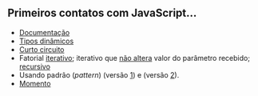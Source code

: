 ## Primeiros contatos com JavaScript...
- [Documentação](https://runkit.com/kyriosdata/documentacao)
- [Tipos dinâmicos](https://runkit.com/kyriosdata/tipo-dinamico)
- [Curto circuito](https://runkit.com/kyriosdata/short-circuit)
- Fatorial [iterativo](https://runkit.com/kyriosdata/fatorial-iterativo); iterativo que [não altera](https://runkit.com/kyriosdata/fatorial-iterativo-sem-alterar-parametro) valor do parâmetro recebido; [recursivo](https://runkit.com/kyriosdata/fatorial-recursivo)
- Usando padrão (_pattern_) (versão [1](https://runkit.com/kyriosdata/padrao/1.0.0)) e (versão [2](https://runkit.com/kyriosdata/padrao/2.0.0)).
- [Momento](https://runkit.com/kyriosdata/moment-js-exemplo)
